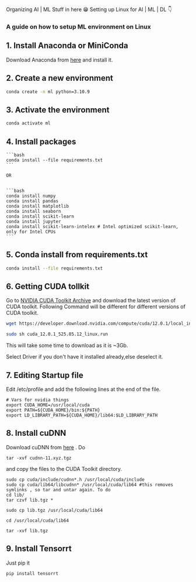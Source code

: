 Organizing AI | ML Stuff in here
			 😁
Setting up Linux for AI | ML | DL 👇

### A guide on how to setup ML environment on Linux

## 1. Install Anaconda or MiniConda

Download Anaconda from [here](https://www.anaconda.com/products/individual#Downloads) and install it.

## 2. Create a new environment

```bash
conda create -n ml python=3.10.9
```

## 3. Activate the environment

```bash
conda activate ml
```

## 4. Install packages 
    ```bash
    conda install --file requirements.txt
    ```
    
    OR
    
    
    ```bash
    conda install numpy
    conda install pandas
    conda install matplotlib
    conda install seaborn
    conda install scikit-learn
    conda install jupyter
    conda install scikit-learn-intelex # Intel optimized scikit-learn, only for Intel CPUs     
    ```

## 5. Conda install from requirements.txt

```bash
conda install --file requirements.txt
```

## 6. Getting CUDA tollkit

Go to [NVIDIA CUDA Toolkit Archive](https://developer.nvidia.com/cuda-toolkit-archive) and download the latest version of CUDA toolkit.
Following Command will be different for different versions of CUDA toolkit.

```bash
wget https://developer.download.nvidia.com/compute/cuda/12.0.1/local_installers/cuda_12.0.1_525.85.12_linux.run

sudo sh cuda_12.0.1_525.85.12_linux.run
```
This will take some time to download as it is ~3Gb.

Select Driver if you don't have it installed already,else deselect it.

## 7. Editing Startup file
Edit /etc/profile and add the following lines at the end of the file.
```
# Vars for nvidia things
export CUDA_HOME=/usr/local/cuda
export PATH=${CUDA_HOME}/bin:${PATH}
export LD_LIBRARY_PATH=${CUDA_HOME}/lib64:$LD_LIBRARY_PATH
```

## 8. Install cuDNN
Download cuDNN from [here](https://developer.nvidia.com/rdp/cudnn-archive) .
Do
```
tar -xvf cudnn-11.xyz.tgz
```
and copy the files to the CUDA Toolkit directory.
```
sudo cp cuda/include/cudnn*.h /usr/local/cuda/include
sudo cp cuda/lib64/libcudnn* /usr/local/cuda/lib64 #this removes symlinks , so tar and untar again. To do
cd lib/
tar czvf lib.tgz *

sudo cp lib.tgz /usr/local/cuda/lib64

cd /usr/local/cuda/lib64

tar -xvf lib.tgz
```

## 9. Install Tensorrt
Just pip it
```
pip install tensorrt
```
